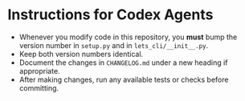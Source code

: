 # Instructions for Codex Agents

- Whenever you modify code in this repository, you **must** bump the version number
  in `setup.py` and in `lets_cli/__init__.py`.
- Keep both version numbers identical.
- Document the changes in `CHANGELOG.md` under a new heading if appropriate.
- After making changes, run any available tests or checks before committing.

